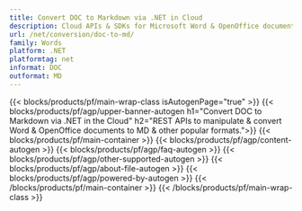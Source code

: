 ```yaml
---
title: Convert DOC to Markdown via .NET in Cloud
description: Cloud APIs & SDKs for Microsoft Word & OpenOffice documents. Create, Edit, Render or Convert word-processing documents in the Cloud.
url: /net/conversion/doc-to-md/
family: Words
platform: .NET
platformtag: net
informat: DOC
outformat: MD
---
```


{{< blocks/products/pf/main-wrap-class isAutogenPage="true" >}}
{{< blocks/products/pf/agp/upper-banner-autogen h1="Convert DOC to Markdown via .NET in the Cloud" h2="REST APIs to manipulate & convert Word & OpenOffice documents to MD & other popular formats.">}}
{{< blocks/products/pf/main-container >}}
{{< blocks/products/pf/agp/content-autogen >}}
{{< blocks/products/pf/agp/faq-autogen >}}
{{< blocks/products/pf/agp/other-supported-autogen >}}
{{< blocks/products/pf/agp/about-file-autogen >}}
{{< blocks/products/pf/agp/powered-by-autogen >}}
{{< /blocks/products/pf/main-container >}}
{{< /blocks/products/pf/main-wrap-class >}}